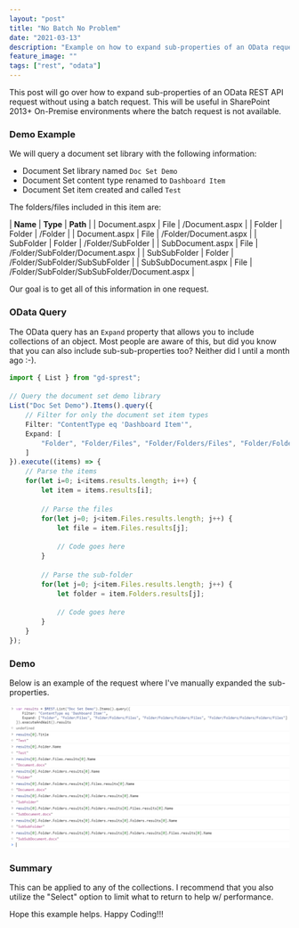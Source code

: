 ```yaml
---
layout: "post"
title: "No Batch No Problem"
date: "2021-03-13"
description: "Example on how to expand sub-properties of an OData request."
feature_image: ""
tags: ["rest", "odata"]
---
```


This post will go over how to expand sub-properties of an OData REST API request without using a batch request. This will be useful in SharePoint 2013+ On-Premise environments where the batch request is not available.

<!--more-->

### Demo Example

We will query a document set library with the following information:

* Document Set library named `Doc Set Demo`
* Document Set content type renamed to `Dashboard Item`
* Document Set item created and called `Test`

The folders/files included in this item are:

| **Name** | **Type** | **Path** |
| Document.aspx | File | /Document.aspx |
| Folder | Folder | /Folder |
| Document.aspx | File | /Folder/Document.aspx |
| SubFolder | Folder | /Folder/SubFolder |
| SubDocument.aspx | File | /Folder/SubFolder/Document.aspx |
| SubSubFolder | Folder | /Folder/SubFolder/SubSubFolder |
| SubSubDocument.aspx | File | /Folder/SubFolder/SubSubFolder/Document.aspx |

Our goal is to get all of this information in one request.

### OData Query

The OData query has an `Expand` property that allows you to include collections of an object. Most people are aware of this, but did you know that you can also include sub-sub-properties too? Neither did I until a month ago :-).

```ts
import { List } from "gd-sprest";

// Query the document set demo library
List("Doc Set Demo").Items().query({
    // Filter for only the document set item types
    Filter: "ContentType eq 'Dashboard Item'",
    Expand: [
        "Folder", "Folder/Files", "Folder/Folders/Files", "Folder/Folders/Folders/Files", "Folder/Folders/Folders/Folders/Files"
    ]
}).execute((items) => {
    // Parse the items
    for(let i=0; i<items.results.length; i++) {
        let item = items.results[i];

        // Parse the files
        for(let j=0; j<item.Files.results.length; j++) {
            let file = item.Files.results[j];

            // Code goes here
        }

        // Parse the sub-folder
        for(let j=0; j<item.Files.results.length; j++) {
            let folder = item.Folders.results[j];

            // Code goes here
        }
    }
});
```

### Demo

Below is an example of the request where I've manually expanded the sub-properties.

![Demo Query](images/ODataExpand/demo.png)

### Summary

This can be applied to any of the collections. I recommend that you also utilize the "Select" option to limit what to return to help w/ performance.

Hope this example helps. Happy Coding!!!